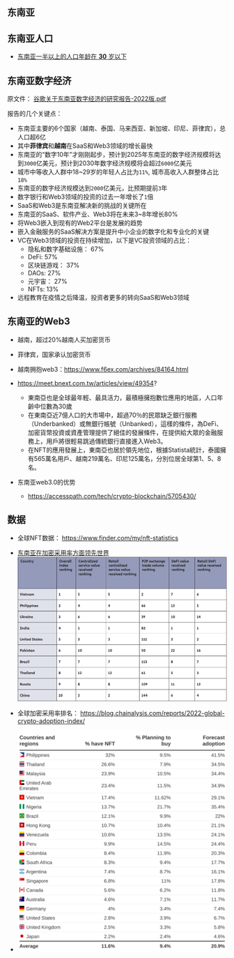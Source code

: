 ## 东南亚



## 东南亚人口


- [东南亚一半以上的人口年龄在 **30** 岁以下](https://www.imf.org/en/Publications/fandd/issues/2018/09/southeast-asian-youth-on-the-future-overman)


## 东南亚数字经济

原文件： [谷歌关于东南亚数字经济的研究报告-2022版.pdf](../files/e_conomy_sea_2022_report_google.pdf)


报告的几个关键点：

- 东南亚主要的6个国家（越南、泰国、马来西亚、新加坡、印尼、菲律宾），总人口超6亿
- 其中**菲律宾**和**越南**在SaaS和Web3领域的增长最快
- 东南亚的“数字10年”才刚刚起步，预计到2025年东南亚的数字经济规模将达到`3000`亿美元，预计到2030年数字经济规模将会超过`6000`亿美元
- 城市中等收入人群中18~29岁的年轻人占比为`11%`, 城市高收入人群整体占比`18%`
- 东南亚的数字经济规模达到`2000`亿美元，比预期提前`3`年
- 数字银行和Web3领域的投资的过去一年增长了`1`倍
- SaaS和Web3是东南亚解决新的挑战的关键所在
- 东南亚的SaaS、软件产业、Web3将在未来3~8年增长80%
- 将Web3嵌入到现有的Web2平台是发展的趋势
- 嵌入金融服务的SaaS解决方案是提升中小企业的数字化和专业化的关键
- VC在Web3领域的投资在持续增加，以下是VC投资领域的占比：
  - 隐私和数字基础设施： 67%
  - DeFi: 57%
  - 区块链游戏： 37%
  - DAOs: 27%
  - 元宇宙： 27%
  - NFTs: 13%
- 远程教育在疫情之后降温，投资者更多的转向SaaS和Web3领域



## 东南亚的Web3

- 越南，超过20%越南人买加密货币
- 菲律宾，国家承认加密货币
- 越南拥抱web3：https://www.f6ex.com/archives/84164.html
- https://meet.bnext.com.tw/articles/view/49354?
  - 東南亞也是全球最年輕、最具活力，最積極擁抱數位應用的地區，人口年齡中位數為30歲
  - 在東南亞近7億人口的大市場中，超過70％的民眾缺乏銀行服務（Underbanked）或無銀行帳號（Unbanked），這樣的條件，為DeFi、加密貨幣投資或資產管理提供了絕佳的發展條件，在提供給大眾的金融服務上，用戶將很輕易跳過傳統銀行直接進入Web3。
  - 在NFT的應用發展上，東南亞也居於領先地位，根據Statista統計，泰國擁有565萬名用戶、越南219萬名、印尼125萬名，分別位居全球第1、5、8名。

- 东南亚web3.0的优势
  - https://accesspath.com/tech/crypto-blockchain/5705430/



## 数据

- 全球NFT数据： https://www.finder.com/my/nft-statistics

- [东南亚在加密采用率方面领先世界](https://www.coindesk.com/layer2/2022/10/25/chainalysis-report-vietnam-cryptocurrency-adoption/)
![](../imgs/philippines.png)

- 全球加密采用率排名： https://blog.chainalysis.com/reports/2022-global-crypto-adoption-index/

- ![](../imgs/nft-adoption.webp)